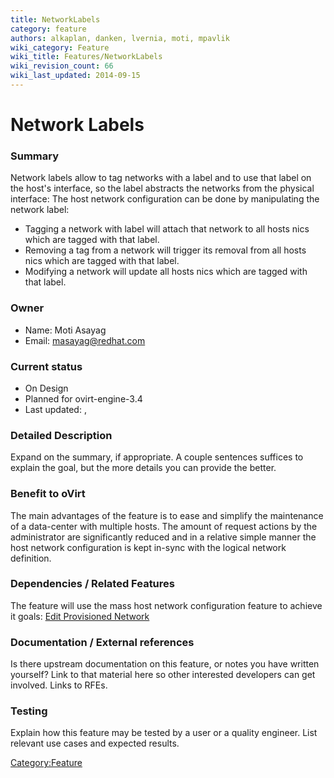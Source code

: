 ```yaml
---
title: NetworkLabels
category: feature
authors: alkaplan, danken, lvernia, moti, mpavlik
wiki_category: Feature
wiki_title: Features/NetworkLabels
wiki_revision_count: 66
wiki_last_updated: 2014-09-15
---
```


# Network Labels

### Summary

Network labels allow to tag networks with a label and to use that label on the host's interface, so the label abstracts the networks from the physical interface:
The host network configuration can be done by manipulating the network label:

*   Tagging a network with label will attach that network to all hosts nics which are tagged with that label.
*   Removing a tag from a network will trigger its removal from all hosts nics which are tagged with that label.
*   Modifying a network will update all hosts nics which are tagged with that label.

### Owner

*   Name: Moti Asayag
*   Email: <masayag@redhat.com>

### Current status

*   On Design
*   Planned for ovirt-engine-3.4
*   Last updated: ,

### Detailed Description

Expand on the summary, if appropriate. A couple sentences suffices to explain the goal, but the more details you can provide the better.

### Benefit to oVirt

The main advantages of the feature is to ease and simplify the maintenance of a data-center with multiple hosts.
The amount of request actions by the administrator are significantly reduced and in a relative simple manner the host network configuration is kept in-sync with the logical network definition.

### Dependencies / Related Features

The feature will use the mass host network configuration feature to achieve it goals: [Edit Provisioned Network](Features/EditProvisionedNetwork)

### Documentation / External references

Is there upstream documentation on this feature, or notes you have written yourself? Link to that material here so other interested developers can get involved. Links to RFEs.

### Testing

Explain how this feature may be tested by a user or a quality engineer. List relevant use cases and expected results.

<Category:Feature>
